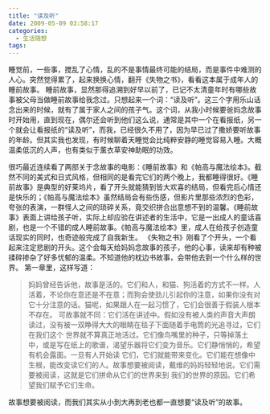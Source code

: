 ```yaml
---
title: "读及听"
date: 2009-05-09 03:58:17
categories:
  - 生活随想
tags:
---
```


睡觉前，一些事，搅乱了心情，乱的不是事情最终可能的结局，而是事件中难测的人心。突然觉得累了，起来换换心情，翻开《失物之书》，看看这本属于成年人的睡前故事。 睡前故事，显然那得追溯到好早以前了，已记不太清童年时有哪些故事被父母当做睡前故事给我念过。只想起来一个词：“读及听”。这三个字用乐山话念出来的时候，就有了属于家人之间的孩子气。这个词，从我小时候要爸妈念故事时开始用，直到现在，偶尔还会听到他们这么说，通常是其中一个在看报纸，另一个就会让看报纸的“读及听”，而我，已经很久不用了，因为早已过了撒娇要听故事的年龄。但其实我也发现，有时候聊着天睡觉会比纯粹安静的睡觉容易入睡。大概温柔低沉的人声，也有类似于薰衣草安神助眠的功效。 

很巧最近连续看了两部关于念故事的电影：《睡前故事》和《帕高与魔法绘本》。截然不同的美式和日式风格，但相同的是看完它们的两个晚上，我都睡得很好。《睡前故事》是典型的好莱坞片，看了开头就能猜到皆大欢喜的结局，但看完后心情还是快乐的；《帕高与魔法绘本》虽然结局会有些伤感，但影片里那些浓烈的色彩，夸张的表演，一群怪人之间的琐碎关系，竟交织拼合出意想不到的温馨。《睡前故事》表面上讲给孩子听，实际上却应验在讲述者的生活中，它是一出成人的童话喜剧，也是一个不错的成人睡前故事。《帕高与魔法绘本》里，成人在给孩子创造童话现实的同时，也奇迹般完成了自我新生。 《失物之书》刚看了个开头，一个看起来注定悲剧的开头。这个会每天给妈妈念故事的孩子，他的心事，读来却有种被揉碎掺杂了好多忧郁的温柔。不知道他的枕边书故事，会带他去到一个什么样的世界。 第一章里，这样写道：

> 妈妈曾经告诉他，故事是活的。它们和人，和猫、狗活着的方式不一样。人活着，不论你在意还是不在意；而狗会使劲儿引起你的注意，如果你没有对它十分注意的话。猫呢，如果跟人在一起习惯了，它们会很善于假装人根本不存在。 可故事就不同：它们活在讲述中。假如没有被人类的声音大声朗读过，没有被一双睁得大大的眼睛在毯子下面随着手电筒的光追寻过，它们在我们这个 世界就不算真正地活过。它们像鸟嘴里的种子，只等掉落土中，或是写在纸上的歌谱，渴望乐器将它们变为音乐。它们静悄悄的，希望有机会露面。一旦有人开始读 它们，它们就能带来变化。它们能在想像中生根，能改变读它们的人。故事想要被阅读，戴维的妈妈轻轻地说。它们需要被阅读，这就是它们拼命从它们的世界来到 我们的世界的原因。它们希望我们赋予它们生命。

故事想要被阅读，而我们其实从小到大再到老也都一直想要“读及听”的故事。